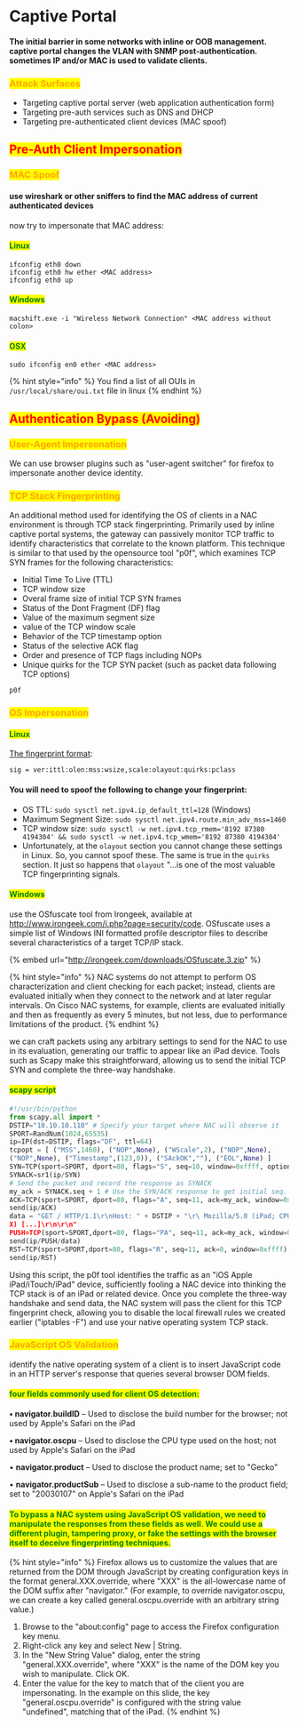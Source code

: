 # Captive Portal

#### The initial barrier in some networks with inline or OOB management. captive portal changes the VLAN with SNMP post-authentication. sometimes IP and/or MAC is used to validate clients.

### <mark style="color:orange;">Attack Surfaces</mark>

* Targeting captive portal server (web application authentication form)
* Targeting pre-auth services such as DNS and DHCP
* Targeting pre-authenticated client devices (MAC spoof)

## <mark style="color:red;">Pre-Auth Client Impersonation</mark>

### <mark style="color:orange;">MAC Spoof</mark>

#### use wireshark or other sniffers to find the MAC address of current authenticated devices

now try to impersonate that MAC address:

#### <mark style="color:green;">Linux</mark>

```
ifconfig eth0 down
ifconfig eth0 hw ether <MAC address>
ifconfig eth0 up
```

#### <mark style="color:green;">Windows</mark>

```
macshift.exe -i "Wireless Network Connection" <MAC address without colon>
```

#### <mark style="color:green;">OSX</mark>

```
sudo ifconfig en0 ether <MAC address>
```

{% hint style="info" %}
You find a list of all OUIs in `/usr/local/share/oui.txt` file in linux
{% endhint %}

## <mark style="color:red;">Authentication Bypass (Avoiding)</mark>

### <mark style="color:orange;">User-Agent Impersonation</mark>

We can use browser plugins such as "user-agent switcher" for firefox to impersonate another device identity.

### <mark style="color:orange;">TCP Stack Fingerprinting</mark>

An additional method used for identifying the OS of clients in a NAC environment is through TCP stack fingerprinting. Primarily used by inline captive portal systems, the gateway can passively monitor TCP traffic to identify characteristics that correlate to the known platform. This technique is similar to that used by the opensource tool "p0f", which examines TCP SYN frames for the following characteristics:

* Initial Time To Live (TTL)
* TCP window size
* Overal frame size of initial TCP SYN frames
* Status of the Dont Fragment (DF) flag
* Value of the maximum segment size
* value of the TCP window scale
* Behavior of the TCP timestamp option
* Status of the selective ACK flag
* Order and presence of TCP flags including NOPs
* Unique quirks for the TCP SYN packet (such as packet data following TCP options)

```
p0f
```

### <mark style="color:orange;">OS Impersonation</mark>

#### <mark style="color:green;">Linux</mark>

[The fingerprint format](https://github.com/p0f/p0f/blob/master/docs/README#L513-L624):

`sig = ver:ittl:olen:mss:wsize,scale:olayout:quirks:pclass`

#### You will need to spoof the following to change your fingerprint:

* OS TTL: `sudo sysctl net.ipv4.ip_default_ttl=128` (Windows)
* Maximum Segment Size: `sudo sysctl net.ipv4.route.min_adv_mss=1460`
* TCP window size: `sudo sysctl -w net.ipv4.tcp_rmem='8192 87380 4194304' && sudo sysctl -w net.ipv4.tcp_wmem='8192 87380 4194304'`
* Unfortunately, at the `olayout` section you cannot change these settings in Linux. So, you cannot spoof these. The same is true in the `quirks` section. It just so happens that `olayout` "...is one of the most valuable TCP fingerprinting signals.

#### <mark style="color:green;">Windows</mark>

use the OSfuscate tool from Irongeek, available at http://www.irongeek.com/i.php?page=security/code. OSfuscate uses a simple list of Windows INI formatted profile descriptor files to describe several characteristics of a target TCP/IP stack.

{% embed url="http://irongeek.com/downloads/OSfuscate.3.zip" %}

{% hint style="info" %}
NAC systems do not attempt to perform OS characterization and client checking for each packet; instead, clients are evaluated initially when they connect to the network and at later regular intervals. On Cisco NAC systems, for example, clients are evaluated initially and then as frequently as every 5 minutes, but not less, due to performance limitations of the product.
{% endhint %}

we can craft packets using any arbitrary settings to send for the NAC to use in its evaluation, generating our traffic to appear like an iPad device. Tools such as Scapy make this straightforward, allowing us to send the initial TCP SYN and complete the three-way handshake.

#### <mark style="color:green;">scapy script</mark>

```python
#!/usr/bin/python
from scapy.all import *
DSTIP="10.10.10.110" # Specify your target where NAC will observe it
SPORT=RandNum(1024,65535)
ip=IP(dst=DSTIP, flags="DF", ttl=64)
tcpopt = [ ("MSS",1460), ("NOP",None), ("WScale",2), ("NOP",None),
("NOP",None), ("Timestamp",(123,0)), ("SAckOK",""), ("EOL",None) ]
SYN=TCP(sport=SPORT, dport=80, flags="S", seq=10, window=0xffff, options=tcpopt)
SYNACK=sr1(ip/SYN)
# Send the packet and record the response as SYNACK
my_ack = SYNACK.seq + 1 # Use the SYN/ACK response to get initial seq. number
ACK=TCP(sport=SPORT, dport=80, flags="A", seq=11, ack=my_ack, window=0xffff)
send(ip/ACK)
data = "GET / HTTP/1.1\r\nHost: " + DSTIP + "\r\ Mozilla/5.0 (iPad; CPU iPad OS 10_0 like Mac OS
X) [...]\r\n\r\n"
PUSH=TCP(sport=SPORT,dport=80, flags="PA", seq=11, ack=my_ack, window=0xffff)
send(ip/PUSH/data)
RST=TCP(sport=SPORT,dport=80, flags="R", seq=11, ack=0, window=0xffff)
send(ip/RST)
```

Using this script, the p0f tool identifies the traffic as an "iOS Apple iPad/iTouch/iPad" device, sufficiently fooling a NAC device into thinking the TCP stack is of an iPad or related device. Once you complete the three-way handshake and send data, the NAC system will pass the client for this TCP fingerprint check, allowing you to disable the local firewall rules we created earlier ("iptables -F") and use your native operating system TCP stack.

### <mark style="color:orange;">JavaScript OS Validation</mark>

identify the native operating system of a client is to insert JavaScript code in an HTTP server's response that queries several browser DOM fields.

#### <mark style="color:green;">four fields commonly used for client OS detection:</mark>

**• navigator.buildID** – Used to disclose the build number for the browser; not used by Apple's Safari on the iPad

**• navigator.oscpu** – Used to disclose the CPU type used on the host; not used by Apple's Safari on the iPad

• **navigator.product** – Used to disclose the product name; set to "Gecko"

• **navigator.productSub** – Used to disclose a sub-name to the product field; set to "20030107" on Apple's Safari on the iPad

#### <mark style="color:green;">To bypass a NAC system using JavaScript OS validation, we need to manipulate the responses from these fields as well. We could use a different plugin, tampering proxy, or fake the settings with the browser itself to deceive fingerprinting techniques.</mark>

{% hint style="info" %}
Firefox allows us to customize the values that are returned from the DOM through JavaScript by creating configuration keys in the format general.XXX.override, where "XXX" is the all-lowercase name of the DOM suffix after "navigator." (For example, to override navigator.oscpu, we can create a key called general.oscpu.override with an arbitrary string value.)

1. Browse to the "about:config" page to access the Firefox configuration key menu.
2. Right-click any key and select New | String.
3. In the "New String Value" dialog, enter the string "general.XXX.override", where "XXX" is the name of the DOM key you wish to manipulate. Click OK.
4. Enter the value for the key to match that of the client you are impersonating. In the example on this slide, the key "general.oscpu.override" is configured with the string value "undefined", matching that of the iPad.
{% endhint %}
